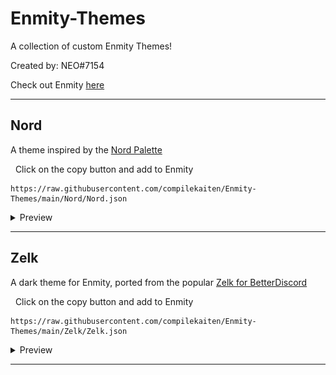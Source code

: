 # Enmity-Themes
A collection of custom Enmity Themes!

Created by: NEO#7154

Check out Enmity [here](https://github.com/enmity-mod)

- - - -

## Nord
A theme inspired by the [Nord Palette](https://www.nordtheme.com/docs/colors-and-palettes)

&nbsp;&nbsp;Click on the copy button and add to Enmity
```
https://raw.githubusercontent.com/compilekaiten/Enmity-Themes/main/Nord/Nord.json
```
<details>
<summary>Preview</summary>

![Zelk](.assets/images/nord.png?raw=true "Nord preview")

</details>

- - - -

## Zelk
A dark theme for Enmity, ported from the popular [Zelk for BetterDiscord](https://github.com/schnensch0/zelk)

&nbsp;&nbsp;Click on the copy button and add to Enmity
```
https://raw.githubusercontent.com/compilekaiten/Enmity-Themes/main/Zelk/Zelk.json
```
<details>
<summary>Preview</summary>

![Zelk](.assets/images/zelk.png?raw=true "Zelk preview")

</details>

- - - -
